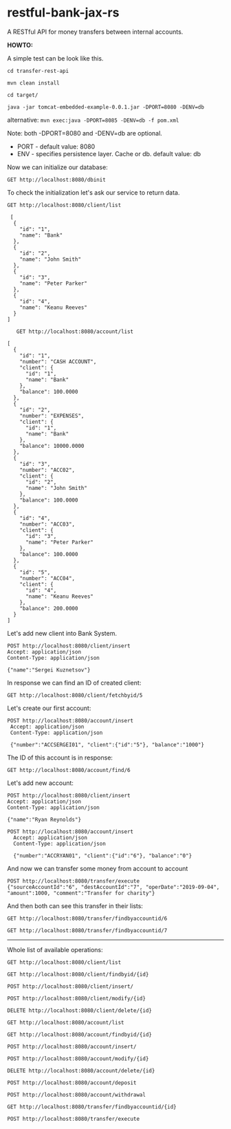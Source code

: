 # restful-bank-jax-rs

A RESTful API for money transfers between internal accounts.

**HOWTO:**

A simple test can be look like this.

`cd transfer-rest-api`

`mvn clean install`

`cd target/`

`java -jar tomcat-embedded-example-0.0.1.jar -DPORT=8080 -DENV=db`
 
 alternative: `mvn exec:java -DPORT=8085 -DENV=db -f pom.xml`
 
 Note: both -DPORT=8080 and -DENV=db are optional. 
* PORT - default value: 8080
* ENV - specifies persistence layer. Cache or db. default value: db
 
 Now we can initialize our database: 
  ```
  GET http://localhost:8080/dbinit
  ```
 
 To check the initialization let's ask our service to return data. 
   ```
   GET http://localhost:8080/client/list
   ```
 ```
  [
   {
     "id": "1",
     "name": "Bank"
   },
   {
     "id": "2",
     "name": "John Smith"
   },
   {
     "id": "3",
     "name": "Peter Parker"
   },
   {
     "id": "4",
     "name": "Keanu Reeves"
   }
 ]
 ```
 
 
 ```
    GET http://localhost:8080/account/list
 ```
 ```
 [
   {
     "id": "1",
     "number": "CASH ACCOUNT",
     "client": {
       "id": "1",
       "name": "Bank"
     },
     "balance": 100.0000
   },
   {
     "id": "2",
     "number": "EXPENSES",
     "client": {
       "id": "1",
       "name": "Bank"
     },
     "balance": 10000.0000
   },
   {
     "id": "3",
     "number": "ACC02",
     "client": {
       "id": "2",
       "name": "John Smith"
     },
     "balance": 100.0000
   },
   {
     "id": "4",
     "number": "ACC03",
     "client": {
       "id": "3",
       "name": "Peter Parker"
     },
     "balance": 100.0000
   },
   {
     "id": "5",
     "number": "ACC04",
     "client": {
       "id": "4",
       "name": "Keanu Reeves"
     },
     "balance": 200.0000
   }
 ]
 ```  
 Let's add new client into Bank System.
 ```
POST http://localhost:8080/client/insert
Accept: application/json
Content-Type: application/json

{"name":"Sergei Kuznetsov"}
 ```
 In response we can find an ID of created client:
 
 `GET http://localhost:8080/client/fetchbyid/5`
 
 Let's create our first account:
  ```
  POST http://localhost:8080/account/insert
   Accept: application/json
   Content-Type: application/json
   
   {"number":"ACCSERGEI01", "client":{"id":"5"}, "balance":"1000"}
 ```
 
 The ID of this account is in response:
 
 `GET http://localhost:8080/account/find/6`
 
 Let's add new account:
 ```
POST http://localhost:8080/client/insert
Accept: application/json
Content-Type: application/json

{"name":"Ryan Reynolds"}

POST http://localhost:8080/account/insert
   Accept: application/json
   Content-Type: application/json
   
   {"number":"ACCRYAN01", "client":{"id":"6"}, "balance":"0"}
 ```
 
 And now we can transfer some money from account to account
 ```
 POST http://localhost:8080/transfer/execute
 {"sourceAccountId":"6", "destAccountId":"7", "operDate":"2019-09-04", "amount":1000, "comment":"Transfer for charity"}
 ```

 And then both can see this transfer in their lists:
 
 `GET http://localhost:8080/transfer/findbyaccountid/6`
 
 `GET http://localhost:8080/transfer/findbyaccountid/7`
 
 ------------------------------------
 
 Whole list of available operations:
 
 `GET http://localhost:8080/client/list`
 
 `GET http://localhost:8080/client/findbyid/{id}`
 
 `POST http://localhost:8080/client/insert/`
 
 `POST http://localhost:8080/client/modify/{id}`
 
 `DELETE http://localhost:8080/client/delete/{id}`
 
 `GET http://localhost:8080/account/list`
 
  `GET http://localhost:8080/account/findbyid/{id}`
  
  `POST http://localhost:8080/account/insert/`
  
  `POST http://localhost:8080/account/modify/{id}`
  
  `DELETE http://localhost:8080/account/delete/{id}`
  
  `POST http://localhost:8080/account/deposit`
  
  `POST http://localhost:8080/account/withdrawal`
  
  `GET http://localhost:8080/transfer/findbyaccountid/{id}`
  
  `POST http://localhost:8080/transfer/execute`
  
 